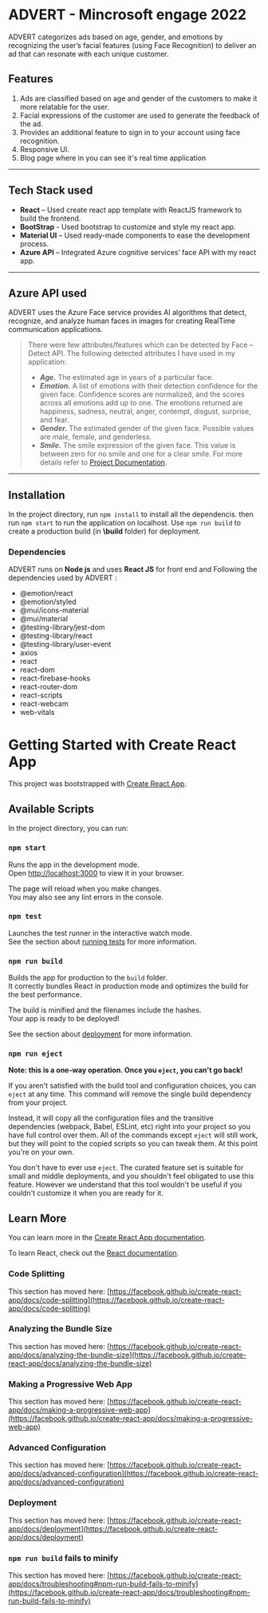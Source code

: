 # ADVERT - Mincrosoft engage 2022
  ADVERT categorizes ads based on age, gender, and emotions by recognizing the user’s facial features (using Face Recognition) to deliver an ad that can resonate with each unique customer.


## Features
1. 	Ads are classified based on age and gender of the customers to make it more relatable for the user.
2.	Facial expressions of the customer are used to generate the feedback of the ad.
3.	Provides an additional feature to sign in to your account using face recognition.
4.	Responsive UI.
5.	Blog page where in you can see it's real time application 
---
## Tech Stack used
-	**React** – Used create react app template with ReactJS framework to build the frontend.
-	**BootStrap** - Used bootstrap to customize and style my react app.
-	**Material UI** – Used ready-made components to ease the development process.
-	**Azure API** – Integrated Azure cognitive services’ face API with my react app.
---
## Azure API used
ADVERT uses the Azure Face service provides AI algorithms that detect, recognize, and analyze human faces in images for creating RealTime communication applications. 
> There were few attributes/features which can be detected by Face – Detect API. The following detected attributes I have used in my application:
>- ***Age.*** The estimated age in years of a particular face.
>- ***Emotion.*** A list of emotions with their detection confidence for the given face. Confidence scores are normalized, and the scores across all emotions add up to one. The emotions returned are happiness, sadness, neutral, anger, contempt, disgust, surprise, and fear.
>- ***Gender.*** The estimated gender of the given face. Possible values are male, female, and genderless.
>- ***Smile.*** The smile expression of the given face. This value is between zero for no smile and one for a clear smile.
For more details refer to [Project Documentation](https://docs.microsoft.com/en-us/azure/cognitive-services/face/concepts/face-detection).
---
## Installation
In the project directory, run `npm install` to install all the dependencis. then run `npm start` to run the application on localhost. Use `npm run build` to create a production build (in **\build** folder) for deployment.
### Dependencies
ADVERT runs on **Node js** and uses **React JS** for front end and
Following the dependencies used by ADVERT :
- @emotion/react
- @emotion/styled
- @mui/icons-material
- @mui/material
- @testing-library/jest-dom
- @testing-library/react
- @testing-library/user-event
- axios
- react
- react-dom
- react-firebase-hooks
- react-router-dom
- react-scripts
- react-webcam
- web-vitals

# Getting Started with Create React App

This project was bootstrapped with [Create React App](https://github.com/facebook/create-react-app).

## Available Scripts

In the project directory, you can run:

### `npm start`

Runs the app in the development mode.\
Open [http://localhost:3000](http://localhost:3000) to view it in your browser.

The page will reload when you make changes.\
You may also see any lint errors in the console.

### `npm test`

Launches the test runner in the interactive watch mode.\
See the section about [running tests](https://facebook.github.io/create-react-app/docs/running-tests) for more information.

### `npm run build`

Builds the app for production to the `build` folder.\
It correctly bundles React in production mode and optimizes the build for the best performance.

The build is minified and the filenames include the hashes.\
Your app is ready to be deployed!

See the section about [deployment](https://facebook.github.io/create-react-app/docs/deployment) for more information.

### `npm run eject`

**Note: this is a one-way operation. Once you `eject`, you can't go back!**

If you aren't satisfied with the build tool and configuration choices, you can `eject` at any time. This command will remove the single build dependency from your project.

Instead, it will copy all the configuration files and the transitive dependencies (webpack, Babel, ESLint, etc) right into your project so you have full control over them. All of the commands except `eject` will still work, but they will point to the copied scripts so you can tweak them. At this point you're on your own.

You don't have to ever use `eject`. The curated feature set is suitable for small and middle deployments, and you shouldn't feel obligated to use this feature. However we understand that this tool wouldn't be useful if you couldn't customize it when you are ready for it.

## Learn More

You can learn more in the [Create React App documentation](https://facebook.github.io/create-react-app/docs/getting-started).

To learn React, check out the [React documentation](https://reactjs.org/).

### Code Splitting

This section has moved here: [https://facebook.github.io/create-react-app/docs/code-splitting](https://facebook.github.io/create-react-app/docs/code-splitting)

### Analyzing the Bundle Size

This section has moved here: [https://facebook.github.io/create-react-app/docs/analyzing-the-bundle-size](https://facebook.github.io/create-react-app/docs/analyzing-the-bundle-size)

### Making a Progressive Web App

This section has moved here: [https://facebook.github.io/create-react-app/docs/making-a-progressive-web-app](https://facebook.github.io/create-react-app/docs/making-a-progressive-web-app)

### Advanced Configuration

This section has moved here: [https://facebook.github.io/create-react-app/docs/advanced-configuration](https://facebook.github.io/create-react-app/docs/advanced-configuration)

### Deployment

This section has moved here: [https://facebook.github.io/create-react-app/docs/deployment](https://facebook.github.io/create-react-app/docs/deployment)

### `npm run build` fails to minify

This section has moved here: [https://facebook.github.io/create-react-app/docs/troubleshooting#npm-run-build-fails-to-minify](https://facebook.github.io/create-react-app/docs/troubleshooting#npm-run-build-fails-to-minify)
